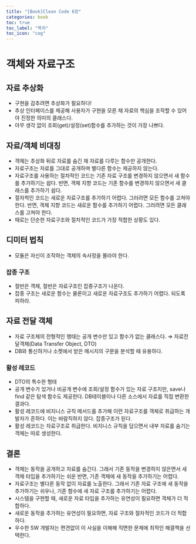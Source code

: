```yaml
---
title: "[Book]Clean Code 6장"
categories: book
toc: true
toc_label: "목차"
toc_icon: "cog"
---
```


# 객체와 자료구조

## 자료 추상화

- 구현을 감추려면 추상화가 필요하다!
- 추상 인터페이스를 제공해 사용자가 구현을 모른 채 자료의 핵심을 조작할 수 있어야 진정한 의미의 클래스다.
- 아무 생각 없이 조회(get)/설정(set)함수를 추가하는 것이 가장 나쁘다.

## 자료/객체 비대칭

- 객체는 추상화 뒤로 자료를 숨긴 채 자료를 다루는 함수만 공개한다.
- 자료구조는 자료를 그대로 공개하며 별다른 함수는 제공하지 않는다.
- 자료구조를 사용하는 절차적인 코드는 기존 자료 구조를 변경하지 않으면서 새 함수를 추가하기는 쉽다. 반면, 객체 지향 코드는 기존 함수를 변경하지 않으면서 새 클래스를 추가하기 쉽다.
- 절자척인 코드는 새로운 자료구조를 추가하기 어렵다. 그러려면 모든 함수를 고쳐야 한다. 반면, 객체 지향 코드는 새로운 함수를 추가하기 어렵다. 그러려면 모든 클래스를 고쳐야 한다.
- 때로는 단순한 자료구조와 절차적인 코드가 가장 적합한 상황도 있다.

## 디미터 법칙

- 모듈은 자신이 조작하는 객체의 속사정을 몰라야 한다.

### 잡종 구조

- 절반은 객체, 절반은 자료구조인 잡종구조가 나온다.
- 잡종 구조는 새로운 함수는 물론이고 새로운 자료구조도 추가하기 어렵다. 되도록 피하라.

## 자료 전달 객체

- 자료 구조체의 전형적인 행태는 공개 변수만 있고 함수가 없는 클래스다. ⇒ 자료전달객체(Data Transfer Object, DTO)
- DB와 통신하거나 소켓에서 받은 메시지의 구문을 분석할 때 유용하다.

### 활성 레코드

- DTO의 특수한 형태
- 공개 변수가 있거나 비공개 변수에 조회/설정 함수가 있는 자료 구조지만, save나 find 같은 탐색 함수도 제공한다. DB테이블이나 다른 소스에서 자료를 직접 변환한 결과다.
- 활성 레코드에 비지니스 규칙 메서드를 추가해 이런 자료구조를 객체로 취급하는 개발자가 흔하다. 이는 바람직하지 않다. 잡종구조가 된다.
- 활성 레코드는 자료구조로 취급한다. 비지니스 규칙을 담으면서 내부 자료를 숨기는 객체는 따로 생성한다.

## 결론

- 객체는 동작을 공개하고 자료를 숨긴다. 그래서 기존 동작을 변경하지 않은면서 새 객체 타입을 추가하기는 쉬운 반면, 기존 객체에 새 동작을 추가하기는 어렵다.
- 자료구조는 별다른 동작 없이 자료를 노출한다. 그래서 기존 자료 구조에 새 동작을 추가하기는 쉬우나, 기존 함수에 새 자료 구조를 추가하기는 어렵다.
- 시스템을 구현할 때, 새로운 자료 타입을 추가하는 유연성이 필요하면 객체가 더 적합하다.
- 새로운 동작을 추가하는 유연성이 필요하면, 자료 구조와 절차적인 코드가 더 적합하다.
- 우수한 SW 개발자는 편견없이 이 사실을 이해해 직면한 문제에 최적인 해결책을 선택한다.
